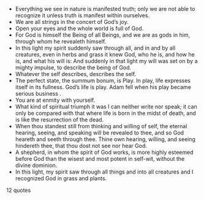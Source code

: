  - Everything we see in nature is manifested truth; only we are not able to recognize it unless truth is manifest within ourselves.
 - We are all strings in the concert of God’s joy.
 - Open your eyes and the whole world is full of God.
 - For God is himself the Being of all Beings, and we are as gods in him, through whom he revealeth himself.
 - In this light my spirit suddenly saw through all, and in and by all creatures, even in herbs and grass it knew God, who he is, and how he is, and what his will is: And suddenly in that light my will was set on by a mighty impulse, to describe the being of God.
 - Whatever the self describes, describes the self.
 - The perfect state, the summum bonum, is Play. In play, life expresses itself in its fullness. God’s life is play. Adam fell when his play became serious business .
 - You are at enmity with yourself.
 - What kind of spiritual triumph it was I can neither write nor speak; it can only be compared with that where life is born in the midst of death, and is like the resurrection of the dead.
 - When thou standest still from thinking and willing of self, the eternal hearing, seeing, and speaking will be revealed to thee, and so God heareth and seeth through thee. Thine own hearing, willing, and seeing hindereth thee, that thou dost not see nor hear God.
 - A shepherd, in whom the spirit of God works, is more highly esteemed before God than the wisest and most potent in self-wit, without the divine dominion.
 - In this light, my spirit saw through all things and into all creatures and I recognized God in grass and plants.

12 quotes